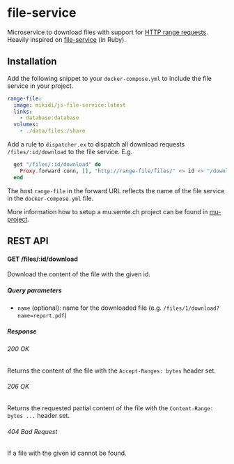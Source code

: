 # file-service
Microservice to download files with support for [HTTP range requests](https://developer.mozilla.org/en-US/docs/Web/HTTP/Range_requests.). Heavily inspired on [file-service](https://github.com/mu-semtech/file-service) (in Ruby).

## Installation
Add the following snippet to your `docker-compose.yml` to include the file service in your project.

```yaml
range-file:
  image: mikidi/js-file-service:latest
  links:
    - database:database
  volumes:
    - ./data/files:/share
```

Add a rule to `dispatcher.ex` to dispatch all download requests `/files/:id/download` to the file service. E.g. 

```elixir
  get "/files/:id/download" do
    Proxy.forward conn, [], "http://range-file/files/" <> id <> "/download"
  end
```
The host `range-file` in the forward URL reflects the name of the file service in the `docker-compose.yml` file.

More information how to setup a mu.semte.ch project can be found in [mu-project](https://github.com/mu-semtech/mu-project).

## REST API

#### GET /files/:id/download
Download the content of the file with the given id.

##### Query parameters
* `name` (optional): name for the downloaded file (e.g. `/files/1/download?name=report.pdf`)

##### Response
###### 200 OK
Returns the content of the file with the `Accept-Ranges: bytes` header set.

###### 206 OK
Returns the requested partial content of the file with the `Content-Range: bytes ...` header set.

###### 404 Bad Request
If a file with the given id cannot be found.
